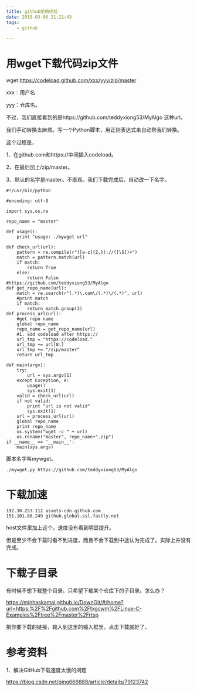 ```yaml
---
title: github使用经验
date: 2018-03-06 21:21:43
tags:
	- github

---
```




#  用wget下载代码zip文件

wget https://codeload.github.com/xxx/yyy/zip/master

xxx：用户名

yyy：仓库名。

不过，我们直接看到的是https://github.com/teddyxiong53/MyAlgo 这种url。

我们手动转换太麻烦。写一个Python脚本，用正则表达式来自动帮我们转换。

这个过程是，

1、在github.com和https://中间插入codeload。

2、在最后加上/zip/master。

3、默认的名字是master。不直观。我们下载完成后，自动改一下名字。

```
#!/usr/bin/python

#encoding: utf-8

import sys,os,re

repo_name = "master"

def usage():
    print "usage: ./mywget url"

def check_url(url):
    pattern = re.compile(r"([a-z]{2,})://([\S])+")
    match = pattern.match(url)
    if match:
        return True
    else:
        return False
#https://github.com/teddyxiong53/MyAlgo
def get_repo_name(url):
    match = re.search(r"(.*)\.com\/(.*)\/(.*)", url)
    #print match
    if match:
        return match.group(3)
def process_url(url):
    #get repo name
    global repo_name
    repo_name = get_repo_name(url)
    #1. add codeload after https://
    url_tmp = "https://codeload."
    url_tmp += url[8:]
    url_tmp += "/zip/master"
    return url_tmp

def main(argv):
    try:
        url = sys.argv[1]
    except Exception, e:
        usage()
        sys.exit(1)
    valid = check_url(url)
    if not valid:
        print "url is not valid"
        sys.exit(1)
    url = process_url(url)
    global repo_name
    print repo_name
    os.system("wget -c " + url)
    os.rename("master", repo_name+".zip")
if __name__ == '__main__':
    main(sys.argv)
```

脚本名字叫mywget。

```
./mywget.py https://github.com/teddyxiong53/MyAlgo
```



# 下载加速

```
192.30.253.112 assets-cdn.github.com
151.101.88.249 github.global.ssl.fastly.net
```

host文件里加上这个。速度没有看到明显提升。

但是至少不会下载时看不到进度，而且不会下载到中途认为完成了。实际上并没有完成。



# 下载子目录

有时候不想下载整个目录。只希望下载某个仓库下的子目录。怎么办？

https://minhaskamal.github.io/DownGit/#/home?url=https:%2F%2Fgithub.com%2Ftxgcwm%2FLinux-C-Examples%2Ftree%2Fmaster%2Frtsp

把你要下载的链接，输入到这里的输入框里，点击下载就好了。



# 参考资料

1、解决GitHub下载速度太慢的问题

https://blog.csdn.net/qing666888/article/details/79123742